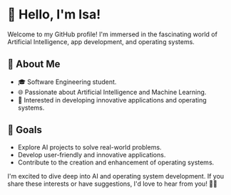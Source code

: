 # 👋 Hello, I'm Isa!

Welcome to my GitHub profile! I'm immersed in the fascinating world of Artificial Intelligence, app development, and operating systems.

## 🚀 About Me

- 🎓 Software Engineering student.
- 🌐 Passionate about Artificial Intelligence and Machine Learning.
- 📱 Interested in developing innovative applications and operating systems.

## 🎯 Goals

- Explore AI projects to solve real-world problems.
- Develop user-friendly and innovative applications.
- Contribute to the creation and enhancement of operating systems.



I'm excited to dive deep into AI and operating system development. If you share these interests or have suggestions, I'd love to hear from you! 🤖🚀
